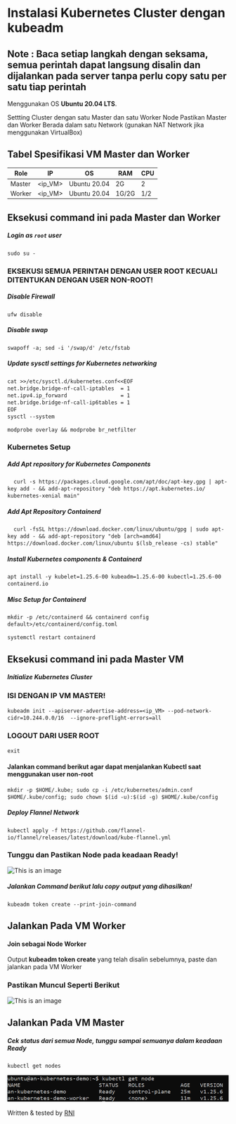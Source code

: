 # Instalasi Kubernetes Cluster dengan kubeadm
## Note : Baca setiap langkah dengan seksama, semua perintah dapat langsung disalin dan dijalankan pada server tanpa perlu copy satu per satu tiap perintah
Menggunakan OS __Ubuntu 20.04 LTS__.

Settting Cluster dengan satu Master dan satu Worker Node
Pastikan Master dan Worker Berada dalam satu Network (gunakan NAT Network jika menggunakan VirtualBox)

## Tabel Spesifikasi VM Master dan Worker
|Role|IP|OS|RAM|CPU|
|----|----|----|----|----|
|Master|<ip_VM>|Ubuntu 20.04|2G|2|
|Worker|<ip_VM>|Ubuntu 20.04|1G/2G|1/2|

## Eksekusi command ini pada Master dan Worker
##### Login as `root` user
```
sudo su -
```
### EKSEKUSI SEMUA PERINTAH DENGAN USER ROOT KECUALI DITENTUKAN DENGAN USER NON-ROOT!
##### Disable Firewall
```
ufw disable
```
##### Disable swap
```
swapoff -a; sed -i '/swap/d' /etc/fstab
```
##### Update sysctl settings for Kubernetes networking
```
cat >>/etc/sysctl.d/kubernetes.conf<<EOF
net.bridge.bridge-nf-call-iptables  = 1
net.ipv4.ip_forward                 = 1
net.bridge.bridge-nf-call-ip6tables = 1
EOF
sysctl --system
```

```
modprobe overlay && modprobe br_netfilter
```
### Kubernetes Setup
##### Add Apt repository for Kubernetes Components
```
  curl -s https://packages.cloud.google.com/apt/doc/apt-key.gpg | apt-key add - && add-apt-repository "deb https://apt.kubernetes.io/ kubernetes-xenial main"
```
##### Add Apt Repository Containerd
```
  curl -fsSL https://download.docker.com/linux/ubuntu/gpg | sudo apt-key add - && add-apt-repository "deb [arch=amd64] https://download.docker.com/linux/ubuntu $(lsb_release -cs) stable"
```
##### Install Kubernetes components & Containerd
```
apt install -y kubelet=1.25.6-00 kubeadm=1.25.6-00 kubectl=1.25.6-00 containerd.io
```
##### Misc Setup for Containerd
```
mkdir -p /etc/containerd && containerd config default>/etc/containerd/config.toml
```

```
systemctl restart containerd
```

## Eksekusi command ini pada Master VM
##### Initialize Kubernetes Cluster
### ISI DENGAN IP VM MASTER!
```
kubeadm init --apiserver-advertise-address=<ip_VM> --pod-network-cidr=10.244.0.0/16  --ignore-preflight-errors=all
```

### LOGOUT DARI USER ROOT
```
exit
```
#### Jalankan command berikut agar dapat menjalankan Kubectl saat menggunakan user non-root
```
mkdir -p $HOME/.kube; sudo cp -i /etc/kubernetes/admin.conf $HOME/.kube/config; sudo chown $(id -u):$(id -g) $HOME/.kube/config
```
##### Deploy Flannel Network 
```
kubectl apply -f https://github.com/flannel-io/flannel/releases/latest/download/kube-flannel.yml
```
### Tunggu dan Pastikan Node pada keadaan Ready!
![This is an image](assets/master_ready.png)
##### Jalankan Command berikut lalu copy output yang dihasilkan!
```
kubeadm token create --print-join-command
```


## Jalankan Pada VM Worker
#### Join sebagai Node Worker
Output __kubeadm token create__ yang telah disalin sebelumnya, paste dan jalankan pada VM Worker
### Pastikan Muncul Seperti Berikut 
![This is an image](assets/worker_ready.png)
## Jalankan Pada VM Master
##### Cek status dari semua Node, tunggu sampai semuanya dalam keadaan Ready
```
kubectl get nodes
```
![This is an image](assets/all_ready.png)

Written & tested by [RNI](https://github.com/maplezs)
